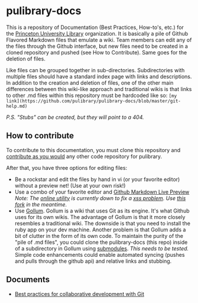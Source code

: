 pulibrary-docs
==============

This is a repository of Documentation (Best Practices, How-to's, etc.) for the [Princeton University Library](http:/github.com/pulibrary) organization.  It is basically a pile of Github Flavored Markdown files that emulate a wiki.  Team members can edit any of the files through the Github interface, but new files need to be created in a cloned repository and pushed (see How to Contribute).  Same goes for the deletion of files.  

Like files can be grouped together in sub-directories.  Subdirectories with multiple files should have a standard index page with links and descriptions.  In addition to the creation and deletion of files, one of the other main differences between this wiki-like approach and traditional  wikis is that links to other .md files within this repository must be hardcoded like so:
``` [my link](https://github.com/pulibrary/pulibrary-docs/blob/master/git-help.md) ```

_P.S. "Stubs" can be created, but they will point to a 404._

## How to contribute

To contribute to this documentation, you must clone this repository and [contribute as you would](https://github.com/pulibrary/pulibrary-docs/blob/master/git-help.md) any other code repository for pulibrary.  

After that, you have three options for editing files:
* Be a rockstar and edit the files by hand in vi (or your favorite editor) without a preview net! (Use at your own risk!)
* Use a combo of your favorite editor and [Github Markdown Live Preview](https://github.com/github/github-flavored-markdown) _Note: The [online utility](http://github.github.com/github-flavored-markdown/preview.html) is currently down to fix a [xss problem](https://github.com/github/github-flavored-markdown/issues/56). Use [this fork](http://tmpvar.com/markdown.html) in the meantime._
* Use [Gollum](https://github.com/pulibrary/puldocs).  Gollum is a wiki that uses Git as its engine.  It's what Github uses for its own wikis.  The advantage of Gollum is that it more closely resembles a traditional wiki.  The downside is that you need to install the ruby app on your dev machine.  Another problem is that Gollum adds a bit of clutter in the form of its own code.  To maintain the purity of the "pile of .md files", you could clone the pulibrary-docs (this repo) inside of a subdirectory in Gollum using [submodules](http://git-scm.com/book/en/Git-Tools-Submodules).  _This needs to be tested._  Simple code enhancements could enable automated syncing (pushes and pulls through the github api) and relative links and stubbing. 

## Documents

* [Best practices for collaborative development with Git](https://github.com/pulibrary/pulibrary-docs/blob/master/git-help.md)